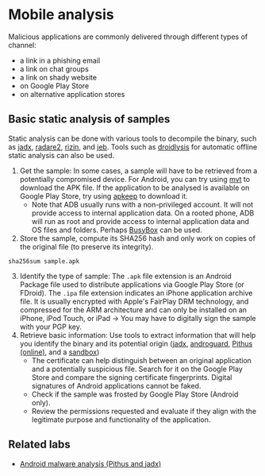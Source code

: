 # Mobile analysis

Malicious applications are commonly delivered through different types of channel:

* a link in a phishing email
* a link on chat groups
* a link on shady website
* on Google Play Store
* on alternative application stores

## Basic static analysis of samples

Static analysis can be done with various tools to decompile the binary, such as [jadx](https://testlab.tymyrddin.dev/docs/dfir/jadx), [radare2](https://testlab.tymyrddin.dev/docs/dis/r2), [rizin](https://testlab.tymyrddin.dev/docs/dis/rizin), and [jeb](https://testlab.tymyrddin.dev/docs/dis/jeb). Tools such as [droidlysis](https://testlab.tymyrddin.dev/docs/dfir/droidlysis) for automatic offline static analysis can also be used.

1. Get the sample: In some cases, a sample will have to be retrieved from a potentially compromised device. For Android, you can try using [mvt](https://testlab.tymyrddin.dev/docs/dfir/mvt) to download the APK file. If the application to be analysed is available on Google Play Store, try using [apkeep](https://testlab.tymyrddin.dev/docs/dfir/apkeep) to download it. 
   * Note that ADB usually runs with a non-privileged account. It will not provide access to internal application data. On a rooted phone, ADB will run as root and provide access to internal application data and OS files and folders. Perhaps [BusyBox](https://testlab.tymyrddin.dev/docs/dfir/busybox) can be used.
2. Store the sample, compute its SHA256 hash and only work on copies of the original file (to preserve its integrity).

```text
sha256sum sample.apk
```

3. Identify the type of sample: The `.apk` file extension is an Android Package file used to distribute applications via Google Play Store (or FDroid). The `.ipa` file extension indicates an iPhone application archive file. It is usually encrypted with Apple's FairPlay DRM technology, and compressed for the ARM architecture and can only be installed on an iPhone, iPod Touch, or iPad -> You may have to digitally sign the sample with your PGP key.
4. Retrieve basic information: Use tools to extract information that will help you identify the binary and its potential origin ([jadx](https://testlab.tymyrddin.dev/docs/dfir/jadx), [androguard](https://testlab.tymyrddin.dev/docs/dfir/androguard), [Pithus (online)](https://testlab.tymyrddin.dev/docs/dfir/pithus), and a [sandbox](https://testlab.tymyrddin.dev/docs/phishing/sandbox))
    * The certificate can help distinguish between an original application and a potentially suspicious file. Search for it on the Google Play Store and compare the signing certificate fingerprints. Digital signatures of Android applications cannot be faked. 
    * Check if the sample was frosted by Google Play Store (Android only).
    * Review the permissions requested and evaluate if they align with the legitimate purpose and functionality of the application.

## Related labs

* [Android malware analysis (Pithus and jadx)](../pts/android.md)
